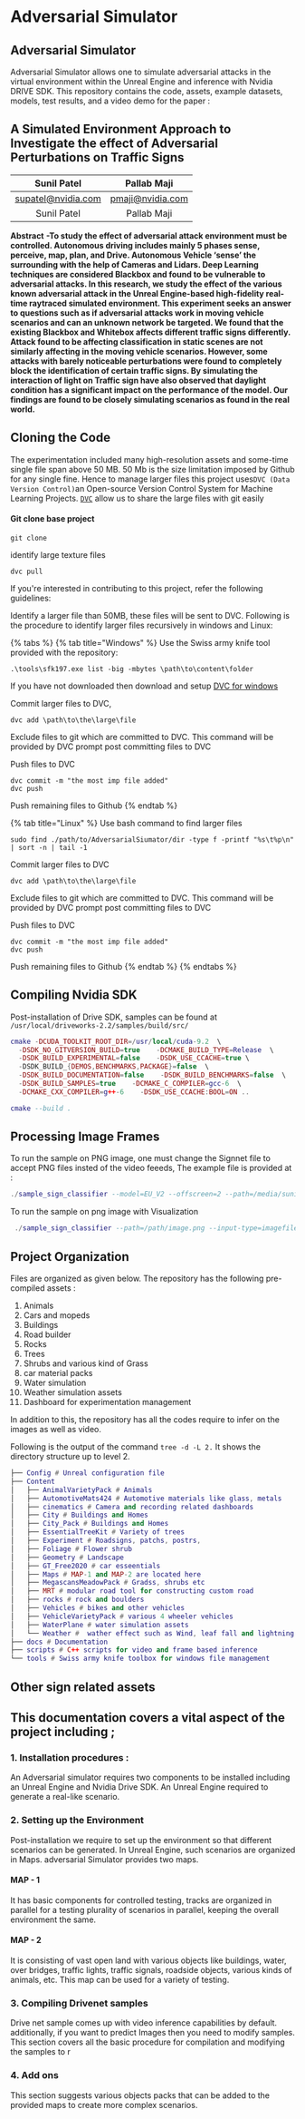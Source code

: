 # Adversarial Simulator

## Adversarial Simulator

Adversarial Simulator allows one to simulate adversarial attacks in the virtual environment within the Unreal Engine and inference with Nvidia DRIVE SDK. This repository contains the code, assets, example datasets, models, test results, and a video demo for the paper :

## A Simulated Environment Approach to Investigate the effect of Adversarial Perturbations on Traffic Signs

| Sunil Patel | Pallab Maji |
| :---: | :---: |
| supatel@nvidia.com | pmaji@nvidia.com |
| Sunil Patel | Pallab Maji |

**Abstract** **-To study the effect of adversarial attack environment must be controlled. Autonomous driving includes mainly 5 phases sense, perceive, map, plan, and Drive. Autonomous Vehicle ‘sense’ the surrounding with the help of Cameras and Lidars. Deep Learning techniques are considered Blackbox and found to be vulnerable to adversarial attacks. In this research, we study the effect of the various known adversarial attack in the Unreal Engine-based high-fidelity real-time raytraced simulated environment. This experiment seeks an answer to questions such as if adversarial attacks work in moving vehicle scenarios and can an unknown network be targeted. We found that the existing Blackbox and Whitebox affects different traffic signs differently. Attack found to be affecting classification in static scenes are not similarly affecting in the moving vehicle scenarios. However, some attacks with barely noticeable perturbations were found to completely block the identification of certain traffic signs. By simulating the interaction of light on Traffic sign have also observed that daylight condition has a significant impact on the performance of the model. Our findings are found to be closely simulating scenarios as found in the real world.**

## Cloning the Code

The experimentation included many high-resolution assets and some-time single file span above 50 MB. 50 Mb is the size limitation imposed by Github for any single fine. Hence to manage larger files this project uses`DVC (Data Version Control)`an Open-source Version Control System for Machine Learning Projects. [`DVC`](https://dvc.org/) allow us to share the large files with git easily

#### Git clone base project

```text
git clone 
```

identify large texture files

```text
dvc pull
```

If you're interested in contributing  to this project, refer the following guidelines:

Identify a larger file than 50MB, these files will be sent to DVC. Following is the procedure to identify larger files recursively in windows and Linux:

{% tabs %}
{% tab title="Windows" %}
Use the Swiss army knife tool provided with the repository:

```text
.\tools\sfk197.exe list -big -mbytes \path\to\content\folder
```

If you have not downloaded then download and setup [DVC for windows](https://github-production-release-asset-2e65be.s3.amazonaws.com/83878269/a0e69c80-186a-11eb-8551-3fba89b66ead?X-Amz-Algorithm=AWS4-HMAC-SHA256&X-Amz-Credential=AKIAIWNJYAX4CSVEH53A%2F20201107%2Fus-east-1%2Fs3%2Faws4_request&X-Amz-Date=20201107T053708Z&X-Amz-Expires=300&X-Amz-Signature=4996ba67919c7313285fbef8c4dad539c216216ef57ec74fcefdcd7a619442c2&X-Amz-SignedHeaders=host&actor_id=6880272&key_id=0&repo_id=83878269&response-content-disposition=attachment%3B%20filename%3Ddvc-1.9.1.exe&response-content-type=application%2Foctet-stream)

Commit larger files to DVC,

```text
dvc add \path\to\the\large\file 
```

Exclude files to git which are committed to DVC. This command will be provided by DVC prompt post committing files to DVC

Push files to DVC

```text
dvc commit -m "the most imp file added"
dvc push 
```

Push remaining files to Github
{% endtab %}

{% tab title="Linux" %}
Use bash command to find larger files

```text
sudo find ./path/to/AdversarialSiumator/dir -type f -printf "%s\t%p\n" | sort -n | tail -1
```

Commit larger files to DVC

```
dvc add \path\to\the\large\file 
```

Exclude files to git which are committed to DVC. This command will be provided by DVC prompt post committing files to DVC

Push files to DVC

```text
dvc commit -m "the most imp file added"
dvc push 
```

Push remaining files to Github
{% endtab %}
{% endtabs %}

## Compiling Nvidia SDK

Post-installation of Drive SDK, samples can be found at `/usr/local/driveworks-2.2/samples/build/src/`

```lua
cmake -DCUDA_TOOLKIT_ROOT_DIR=/usr/local/cuda-9.2  \
  -DSDK_NO_GITVERSION_BUILD=true    -DCMAKE_BUILD_TYPE=Release  \
  -DSDK_BUILD_EXPERIMENTAL=false    -DSDK_USE_CCACHE=true \
  -DSDK_BUILD_{DEMOS,BENCHMARKS,PACKAGE}=false  \
  -DSDK_BUILD_DOCUMENTATION=false    -DSDK_BUILD_BENCHMARKS=false  \
  -DSDK_BUILD_SAMPLES=true    -DCMAKE_C_COMPILER=gcc-6  \
  -DCMAKE_CXX_COMPILER=g++-6    -DSDK_USE_CCACHE:BOOL=ON ..

cmake --build .
```

## Processing Image Frames

 To run the sample on PNG image, one must change the Signnet file to accept PNG files insted of the video feeeds, The example file is provided at : 

```lua
./sample_sign_classifier --model=EU_V2 --offscreen=2 --path=/media/sunil/Shots/directional_light_20_lux/null_real_test.0220.png  --input-type=imagefile 
```

To run the sample on png image with Visualization

```lua
 ./sample_sign_classifier --path=/path/image.png --input-type=imagefile --viz true
```

## Project Organization

Files are organized as given below. The repository has the following pre-compiled assets :

1. Animals
2. Cars and mopeds 
3. Buildings
4. Road builder
5. Rocks 
6. Trees 
7. Shrubs and various kind of Grass
8. car material packs
9. Water simulation
10. Weather simulation assets
11. Dashboard for experimentation management

In addition to this, the repository has all the codes require to infer on the images as well as video.

Following is the output of the command `tree -d -L 2.` It shows the directory structure up to level 2.

```lua
├── Config # Unreal configuration file
├── Content
│   ├── AnimalVarietyPack # Animals
│   ├── AutomotiveMats424 # Automotive materials like glass, metals
│   ├── cinematics # Camera and recording related dashboards
│   ├── City # Buildings and Homes
│   ├── City_Pack # Buildings and Homes
│   ├── EssentialTreeKit # Variety of trees
│   ├── Experiment # Roadsigns, patchs, postrs, 
│   ├── Foliage # Flower shrub
│   ├── Geometry # Landscape
│   ├── GT_Free2020 # car esseentials
│   ├── Maps # MAP-1 and MAP-2 are located here
│   ├── MegascansMeadowPack # Gradss, shrubs etc 
│   ├── MRT # modular road tool for constructing custom road
│   ├── rocks # rock and boulders
│   ├── Vehicles # bikes and other vehicles
│   ├── VehicleVarietyPack # various 4 wheeler vehicles
│   ├── WaterPlane # water simulation assets
│   └── Weather #  wather effect such as Wind, leaf fall and lightning
├── docs # Documentation
├── scripts # C++ scripts for video and frame based inference
└── tools # Swiss army knife toolbox for windows file management
```

## Other sign related assets   

## This documentation covers a vital  aspect of the project including ;

### 1. Installation procedures : 

An Adversarial simulator requires two components to be installed including an Unreal Engine and Nvidia Drive SDK. An Unreal Engine required to generate a real-like scenario.

### 2.  Setting up the Environment

Post-installation we require to set up the environment so that different scenarios can be generated. In Unreal Engine, such scenarios are organized in Maps. adversarial Simulator provides two maps. 

#### MAP - 1 

It has basic components for controlled testing, tracks are organized in parallel for a testing plurality of scenarios in parallel, keeping the overall environment the same.  

#### MAP - 2 

It is consisting of vast open land with various objects like buildings, water, over bridges, traffic lights, traffic signals, roadside objects, various kinds of animals, etc. This map can be used for a variety of testing.

### 3. Compiling Drivenet samples

Drive net sample comes up with video inference capabilities by default. additionally, if you want to predict Images then you need to modify samples. This section covers all the basic procedure for compilation and modifying the samples to r

### 4. Add ons 

This section suggests various objects packs that can be added to the provided maps to create more complex scenarios.

